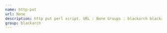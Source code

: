 ```yaml
---
name: http-put
url: None
description: http put perl script. URL : None Groups : blackarch blackarch-misc
group: blackarch
---
```

